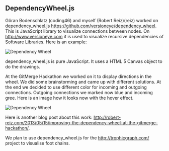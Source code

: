 ## DependencyWheel.js

Göran Bodenschlatz (coding46) and myself (Robert Reiz)(reiz) worked on dependency_wheel.js <https://github.com/versioneye/dependency_wheel>. This is JavaScript library to visualize connections between nodes. On <http://www.versioneye.com> it is used to visualize recursive dependencies of Software Libraries. Here is an example:

![](http://robertreiz.files.wordpress.com/2013/05/687474703a2f2f6d656469612d63616368652d6563352e70696e7465726573742e636f6d2f75706c6f61642f37323632303631323731313836373532325f475551696f6b76555f632e6a7067.jpeg "Dependency Wheel")

dependency_wheel.js is pure JavaScript. It uses a HTML 5 Canvas object to do the drawings.

At the GitMerge Hackathon we worked on it to display directions in the wheel. We did some brainstorming and came up with different solutions. At the end we decided to use different color for incoming and outgoing connections. Outgoing connections we marked now blue and incoming gree. Here is an image how it looks now with the hover effect.

![](http://robertreiz.files.wordpress.com/2013/05/screen-shot-2013-05-15-at-11-08-16-am.png "Dependency Wheel")

Here is another blog post about this work: <http://robert-reiz.com/2013/05/15/improving-the-dependency-wheel-at-the-gitmerge-hackathon/>.

We plan to use dependency_wheel.js for the <http://trophicgraph.com/> project to visualise foot chains.
